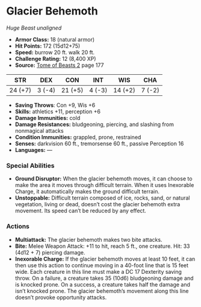 # Glacier Behemoth

*Huge* *Beast* *unaligned*

- **Armor Class:** 18 (natural armor)
- **Hit Points:** 172 (15d12+75)
- **Speed:** burrow 20 ft. walk 20 ft.
- **Challenge Rating:** 12 (8,400 XP)
- **Source:** [Tome of Beasts 2](https://koboldpress.com/kpstore/product/tome-of-beasts-2-for-5th-edition) page 177

| STR | DEX | CON | INT | WIS | CHA |
| --- | --- | --- | --- | --- | --- |
| 24 (+7) | 3 (-4) | 21 (+5) | 4 (-3) | 14 (+2) | 7 (-2) |

- **Saving Throws**: Con +9, Wis +6
- **Skills:** athletics +11, perception +6
- **Damage Immunities:** cold
- **Damage Resistances:** bludgeoning, piercing, and slashing from nonmagical attacks
- **Condition Immunities:** grappled, prone, restrained
- **Senses:** darkvision 60 ft., tremorsense 60 ft., passive Perception 16
- **Languages:** —
### Special Abilities
- **Ground Disruptor:** When the glacier behemoth moves, it can choose to make the area it moves through difficult terrain. When it uses Inexorable Charge, it automatically makes the ground difficult terrain.
- **Unstoppable:** Difficult terrain composed of ice, rocks, sand, or natural vegetation, living or dead, doesn’t cost the glacier behemoth extra movement. Its speed can’t be reduced by any effect.
### Actions
- **Multiattack:** The glacier behemoth makes two bite attacks.
- **Bite:** Melee Weapon Attack: +11 to hit, reach 5 ft., one creature. Hit: 33 (4d12 + 7) piercing damage.
- **Inexorable Charge:** If the glacier behemoth moves at least 10 feet, it can then use this action to continue moving in a 40-foot line that is 15 feet wide. Each creature in this line must make a DC 17 Dexterity saving throw. On a failure, a creature takes 35 (10d6) bludgeoning damage and is knocked prone. On a success, a creature takes half the damage and isn’t knocked prone. The glacier behemoth’s movement along this line doesn’t provoke opportunity attacks.


